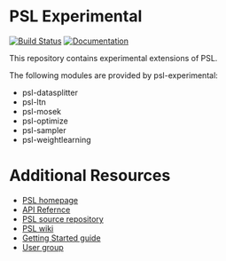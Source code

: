PSL Experimental
===

[![Build Status](https://travis-ci.org/linqs/psl-experimental.svg?branch=master)](https://travis-ci.org/linqs/psl-experimental)
[![Documentation](https://img.shields.io/badge/docs-stable-brightgreen.svg)](https://linqs-data.soe.ucsc.edu/psl-docs/docs/psl-experimental/master-head/index.html)

This repository contains experimental extensions of PSL.

The following modules are provided by psl-experimental:
 - psl-datasplitter
 - psl-ltn
 - psl-mosek
 - psl-optimize
 - psl-sampler
 - psl-weightlearning

Additional Resources
====================

- [PSL homepage](http://psl.cs.umd.edu)
- [API Refernce](https://linqs-data.soe.ucsc.edu/psl-docs/)
- [PSL source repository](https://github.com/linqs/psl)
- [PSL wiki](https://github.com/eriq-augustine/psl/wiki)
- [Getting Started guide](https://github.com/eriq-augustine/psl/wiki/Core-Topics)
- [User group](https://groups.google.com/forum/#!forum/psl-users)
